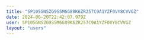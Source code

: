 ```yaml
---
title: "SP105GNSZG9S5M6G89K6ZR257C9A1YZF0VY8CVVGZ"
date: 2024-06-20T22:42:07.979Z
user: SP105GNSZG9S5M6G89K6ZR257C9A1YZF0VY8CVVGZ
layout: "users"
---
```

    